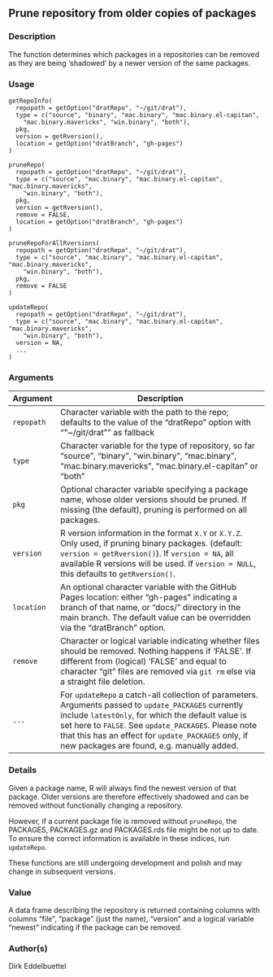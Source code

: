
## Prune repository from older copies of packages

### Description

The function determines which packages in a repositories can be removed
as they are being ‘shadowed’ by a newer version of the same packages.

### Usage

    getRepoInfo(
      repopath = getOption("dratRepo", "~/git/drat"),
      type = c("source", "binary", "mac.binary", "mac.binary.el-capitan",
        "mac.binary.mavericks", "win.binary", "both"),
      pkg,
      version = getRversion(),
      location = getOption("dratBranch", "gh-pages")
    )
    
    pruneRepo(
      repopath = getOption("dratRepo", "~/git/drat"),
      type = c("source", "mac.binary", "mac.binary.el-capitan", "mac.binary.mavericks",
        "win.binary", "both"),
      pkg,
      version = getRversion(),
      remove = FALSE,
      location = getOption("dratBranch", "gh-pages")
    )
    
    pruneRepoForAllRversions(
      repopath = getOption("dratRepo", "~/git/drat"),
      type = c("source", "mac.binary", "mac.binary.el-capitan", "mac.binary.mavericks",
        "win.binary", "both"),
      pkg,
      remove = FALSE
    )
    
    updateRepo(
      repopath = getOption("dratRepo", "~/git/drat"),
      type = c("source", "mac.binary", "mac.binary.el-capitan", "mac.binary.mavericks",
        "win.binary", "both"),
      version = NA,
      ...
    )

### Arguments

| Argument   | Description                                                                                                                                                                                                                                                                                                             |
| ---------- | ----------------------------------------------------------------------------------------------------------------------------------------------------------------------------------------------------------------------------------------------------------------------------------------------------------------------- |
| `repopath` | Character variable with the path to the repo; defaults to the value of the “dratRepo” option with “"\~/git/drat"” as fallback                                                                                                                                                                                           |
| `type`     | Character variable for the type of repository, so far “source”, “binary”, “win.binary”, “mac.binary”, “mac.binary.mavericks”, “mac.binary.el-capitan” or “both”                                                                                                                                                         |
| `pkg`      | Optional character variable specifying a package name, whose older versions should be pruned. If missing (the default), pruning is performed on all packages.                                                                                                                                                           |
| `version`  | R version information in the format `X.Y` or `X.Y.Z`. Only used, if pruning binary packages. (default: `version = getRversion()`). If `version = NA`, all available R versions will be used. If `version = NULL`, this defaults to `getRversion()`.                                                                     |
| `location` | An optional character variable with the GitHub Pages location: either “gh-pages” indicating a branch of that name, or “docs/” directory in the main branch. The default value can be overridden via the “dratBranch” option.                                                                                            |
| `remove`   | Character or logical variable indicating whether files should be removed. Nothing happens if ‘FALSE’. If different from (logical) ‘FALSE’ and equal to character “git” files are removed via `git rm` else via a straight file deletion.                                                                                |
| `...`      | For `updateRepo` a catch-all collection of parameters. Arguments passed to `update_PACKAGES` currently include `latestOnly`, for which the default value is set here to `FALSE`. See `update_PACKAGES`. Please note that this has an effect for `update_PACKAGES` only, if new packages are found, e.g. manually added. |

### Details

Given a package name, R will always find the newest version of that
package. Older versions are therefore effectively shadowed and can be
removed without functionally changing a repository.

However, if a current package file is removed without `pruneRepo`, the
PACKAGES, PACKAGES.gz and PACKAGES.rds file might be not up to date. To
ensure the correct information is available in these indices, run
`updateRepo`.

These functions are still undergoing development and polish and may
change in subsequent versions.

### Value

A data frame describing the repository is returned containing columns
with columns “file”, “package” (just the name), “version” and a logical
variable “newest” indicating if the package can be removed.

### Author(s)

Dirk Eddelbuettel

